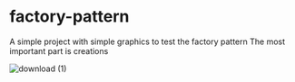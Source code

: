 # factory-pattern
A simple project with simple graphics to test the factory pattern
The most important part is creations


![download (1)](https://github.com/MahdiSHams1381/factory-pattern/assets/102923700/d767b3ff-d8eb-462c-a358-46654e8bb872)
